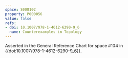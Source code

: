 ```yaml
---
space: S000102
property: P000056
value: false
refs:
- doi: 10.1007/978-1-4612-6290-9_6
  name: Counterexamples in Topology
---
```


Asserted in the General Reference Chart for space #104 in
{{doi:10.1007/978-1-4612-6290-9_6}}.
